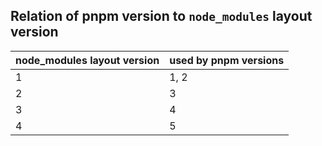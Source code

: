 ## Relation of pnpm version to `node_modules` layout version

| node_modules layout version | used by pnpm versions |
| -- | -- |
| 1  | 1, 2 |
| 2  | 3 |
| 3  | 4 |
| 4  | 5 |
